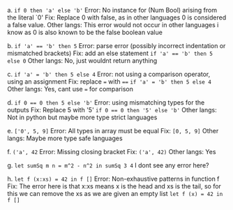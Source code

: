 a.
`if 0 then 'a' else 'b'`
Error: No instance for (Num Bool) arising from the literal `0'
Fix: Replace 0 with false, as in other languages 0 is considered a false value.
Other langs: This error would not occur in other languages i know as 0 is also known to be the false boolean value

b.
`if 'a' == 'b' then 5`
Error:  parse error (possibly incorrect indentation or mismatched brackets)
Fix: add an else statement `if 'a' == 'b' then 5 else 0`
Other langs: No, just wouldnt return anything

c.
`if 'a' = 'b' then 5 else 4`
Error: not using a comparison operator, using an assignment
Fix: replace `=` with `==` `if 'a' = 'b' then 5 else 4`
Other langs: Yes, cant use `=` for comparison

d.
`if 0 == 0 then 5 else 'b'`
Error: using mismatching types for the outputs
Fix: Replace 5 with '5' `if 0 == 0 then '5' else 'b'`
Other langs: Not in python but maybe more type strict languages

e.
`['0', 5, 9]`
Error: All types in array must be equal
Fix: `[0, 5, 9]`
Other langs: Maybe more type safe languages

f.
`('a', 42`
Error: Missing closing bracket
Fix: `('a', 42)`
Other langs: Yes

g.
`let sumSq m n = m^2 - n^2 in sumSq 3 4`
I dont see any error here?

h.
`let f (x:xs) = 42 in f []`
Error: Non-exhaustive patterns in function f
Fix: The error here is that x:xs means x is the head and xs is the tail, so for this we can remove the xs as we are given an empty list `let f (x) = 42 in f []`
